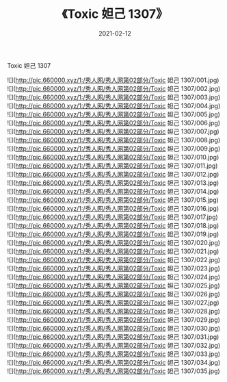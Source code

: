 ﻿---
layout: post
title:  《Toxic 妲己 1307》
date:   2021-02-12
img: http://pic.660000.xyz/1:/秀人网/秀人网第02部分/Toxic 妲己 1307/000.jpg
categories: [美女, 清纯, 唯美]
---

Toxic 妲己 1307

  ![](http://pic.660000.xyz/1:/秀人网/秀人网第02部分/Toxic 妲己 1307/001.jpg) <br> ![](http://pic.660000.xyz/1:/秀人网/秀人网第02部分/Toxic 妲己 1307/002.jpg) <br> ![](http://pic.660000.xyz/1:/秀人网/秀人网第02部分/Toxic 妲己 1307/003.jpg) <br> ![](http://pic.660000.xyz/1:/秀人网/秀人网第02部分/Toxic 妲己 1307/004.jpg) <br> ![](http://pic.660000.xyz/1:/秀人网/秀人网第02部分/Toxic 妲己 1307/005.jpg) <br> ![](http://pic.660000.xyz/1:/秀人网/秀人网第02部分/Toxic 妲己 1307/006.jpg) <br> ![](http://pic.660000.xyz/1:/秀人网/秀人网第02部分/Toxic 妲己 1307/007.jpg) <br> ![](http://pic.660000.xyz/1:/秀人网/秀人网第02部分/Toxic 妲己 1307/008.jpg) <br> ![](http://pic.660000.xyz/1:/秀人网/秀人网第02部分/Toxic 妲己 1307/009.jpg) <br> ![](http://pic.660000.xyz/1:/秀人网/秀人网第02部分/Toxic 妲己 1307/010.jpg) <br> ![](http://pic.660000.xyz/1:/秀人网/秀人网第02部分/Toxic 妲己 1307/011.jpg) <br> ![](http://pic.660000.xyz/1:/秀人网/秀人网第02部分/Toxic 妲己 1307/012.jpg) <br> ![](http://pic.660000.xyz/1:/秀人网/秀人网第02部分/Toxic 妲己 1307/013.jpg) <br> ![](http://pic.660000.xyz/1:/秀人网/秀人网第02部分/Toxic 妲己 1307/014.jpg) <br> ![](http://pic.660000.xyz/1:/秀人网/秀人网第02部分/Toxic 妲己 1307/015.jpg) <br> ![](http://pic.660000.xyz/1:/秀人网/秀人网第02部分/Toxic 妲己 1307/016.jpg) <br> ![](http://pic.660000.xyz/1:/秀人网/秀人网第02部分/Toxic 妲己 1307/017.jpg) <br> ![](http://pic.660000.xyz/1:/秀人网/秀人网第02部分/Toxic 妲己 1307/018.jpg) <br> ![](http://pic.660000.xyz/1:/秀人网/秀人网第02部分/Toxic 妲己 1307/019.jpg) <br> ![](http://pic.660000.xyz/1:/秀人网/秀人网第02部分/Toxic 妲己 1307/020.jpg) <br> ![](http://pic.660000.xyz/1:/秀人网/秀人网第02部分/Toxic 妲己 1307/021.jpg) <br> ![](http://pic.660000.xyz/1:/秀人网/秀人网第02部分/Toxic 妲己 1307/022.jpg) <br> ![](http://pic.660000.xyz/1:/秀人网/秀人网第02部分/Toxic 妲己 1307/023.jpg) <br> ![](http://pic.660000.xyz/1:/秀人网/秀人网第02部分/Toxic 妲己 1307/024.jpg) <br> ![](http://pic.660000.xyz/1:/秀人网/秀人网第02部分/Toxic 妲己 1307/025.jpg) <br> ![](http://pic.660000.xyz/1:/秀人网/秀人网第02部分/Toxic 妲己 1307/026.jpg) <br> ![](http://pic.660000.xyz/1:/秀人网/秀人网第02部分/Toxic 妲己 1307/027.jpg) <br> ![](http://pic.660000.xyz/1:/秀人网/秀人网第02部分/Toxic 妲己 1307/028.jpg) <br> ![](http://pic.660000.xyz/1:/秀人网/秀人网第02部分/Toxic 妲己 1307/029.jpg) <br> ![](http://pic.660000.xyz/1:/秀人网/秀人网第02部分/Toxic 妲己 1307/030.jpg) <br> ![](http://pic.660000.xyz/1:/秀人网/秀人网第02部分/Toxic 妲己 1307/031.jpg) <br> ![](http://pic.660000.xyz/1:/秀人网/秀人网第02部分/Toxic 妲己 1307/032.jpg) <br> ![](http://pic.660000.xyz/1:/秀人网/秀人网第02部分/Toxic 妲己 1307/033.jpg) <br> ![](http://pic.660000.xyz/1:/秀人网/秀人网第02部分/Toxic 妲己 1307/034.jpg) <br> ![](http://pic.660000.xyz/1:/秀人网/秀人网第02部分/Toxic 妲己 1307/035.jpg) <br>